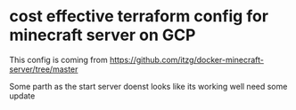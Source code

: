 # cost effective terraform config for minecraft server on GCP

This config is coming from https://github.com/itzg/docker-minecraft-server/tree/master

Some parth as the start server doenst looks like its working well need some update